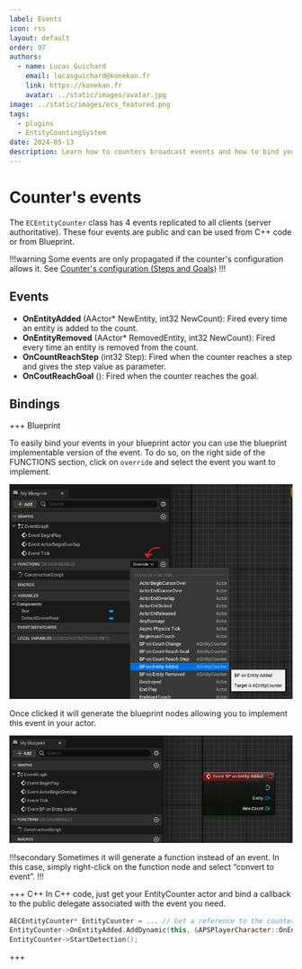 ```yaml
---
label: Events
icon: rss
layout: default
order: 97
authors:
  - name: Lucas Guichard
    email: lucasguichard@konekan.fr
    link: https://konekan.fr
    avatar: ../static/images/avatar.jpg
image: ../static/images/ecs_featured.png
tags:
  - plugins
  - EntityCountingSystem
date: 2024-05-13
description: Learn how to counters broadcast events and how to bind your code to them.
---
```


# Counter's events

The `ECEntityCounter` class has 4 events replicated to all clients (server authoritative). These four events are public and can be used from C++ code or from Blueprint.

!!!warning
Some events are only propagated if the counter's configuration allows it. See [Counter's configuration (Steps and Goals)](CountersConfigurations.md)
!!!

## Events

- **OnEntityAdded** (AActor* NewEntity, int32 NewCount): Fired every time an entity is added to the count.
- **OnEntityRemoved** (AActor* RemovedEntity, int32 NewCount): Fired every time an entity is removed from the count.
- **OnCountReachStep** (int32 Step): Fired when the counter reaches a step and gives the step value as parameter.
- **OnCoutReachGoal** (): Fired when the counter reaches the goal.

## Bindings

+++ Blueprint

To easily bind your events in your blueprint actor you can use the blueprint implementable version of the event. 
To do so, on the right side of the FUNCTIONS section, click on `override` and select the event you want to implement.

![](../static/images/ecs_event_bindings_blueprint.png)

Once clicked it will generate the blueprint nodes allowing you to implement this event in your actor. 
 
![](../static/images/ecs_event_bindings_blueprint_result.png)

!!!secondary
Sometimes it will generate a function instead of an event. In this case, simply right-click on the function node and select “convert to event”.
!!!

+++ C++
In C++ code, just get your EntityCounter actor and bind a callback to the public delegate associated with the event you need.

```cpp #2-3
AECEntityCounter* EntityCounter = ... // Get a reference to the counter you want yor code to bind to
EntityCounter->OnEntityAdded.AddDynamic(this, &APSPlayerCharacter::OnEntityDetected);
EntityCounter->StartDetection();
```
+++